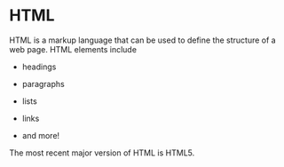 # HTML







HTML is a markup language that can be used to define the structure of a web page. HTML elements include



* headings

* paragraphs

* lists

* links

* and more!







The most recent major version of HTML is HTML5.